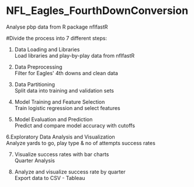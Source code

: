 # NFL_Eagles_FourthDownConversion
Analyse pbp data from R package nflfastR

#Divide the process into 7 different steps:
1. Data Loading and Libraries
<br>Load libraries and play-by-play data from nflfastR

2. Data Preprocessing
<br>Filter for Eagles' 4th downs and clean data

3. Data Partitioning
<br>Split data into training and validation sets

4. Model Training and Feature Selection
<br>Train logistic regression and select features

5. Model Evaluation and Prediction
<br>Predict and compare model accuracy with cutoffs

6.Exploratory Data Analysis and Visualization
<br>Analyze yards to go, play type & no of attempts  success rates

7. Visualize success rates with bar charts
<br>Quarter Analysis

8. Analyze and visualize success rate by quarter
<br>Export data to CSV - Tableau 



